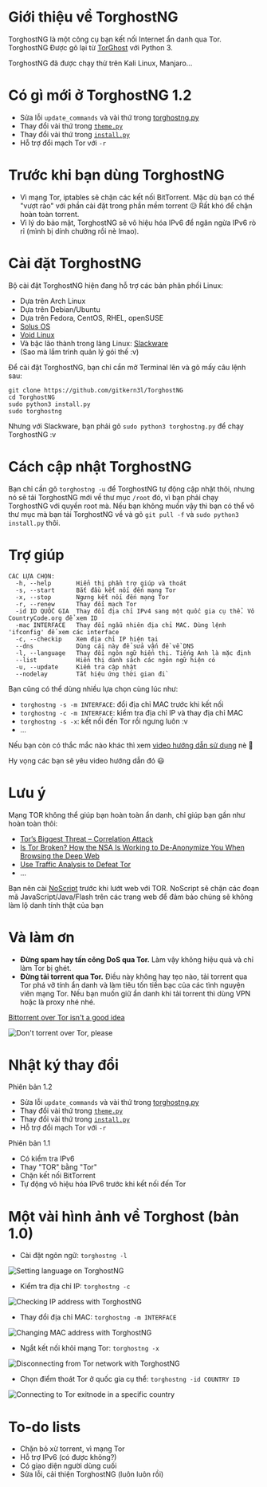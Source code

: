 # Giới thiệu về TorghostNG
TorghostNG là một công cụ bạn kết nối Internet ẩn danh qua Tor.
TorghostNG Được gõ lại từ [TorGhost](https://github.com/SusmithKrishnan/torghost) với Python 3.

TorghostNG đã được chạy thử trên Kali Linux, Manjaro...

# Có gì mới ở TorghostNG 1.2
* Sửa lỗi `update_commands` và vài thứ trong [torghostng.py](https://github.com/gitkern3l/TorghostNG/blob/master/torghostng.py)
* Thay đổi vài thứ trong [`theme.py`](https://github.com/gitkern3l/TorghostNG/blob/master/torngconf/theme.py)
* Thay đổi vài thứ trong [`install.py`](https://github.com/gitkern3l/TorghostNG/blob/master/install.py)
* Hỗ trợ đổi mạch Tor với `-r`

# Trước khi bạn dùng TorghostNG
* Vì mạng Tor, iptables sẽ chặn các kết nối BitTorrent. Mặc dù bạn có thể "vượt rào" với phần cài đặt trong phần mềm torrent 😥 Rất khó để chặn hoàn toàn torrent.
* Vì lý do bảo mật, TorghostNG sẽ vô hiệu hóa IPv6 để ngăn ngừa IPv6 rò rỉ (mình bị dính chưởng rồi nè lmao).

# Cài đặt TorghostNG
Bộ cài đặt TorghostNG hiện đang hỗ trợ các bản phân phối Linux:
* Dựa trên Arch Linux
* Dựa trên Debian/Ubuntu
* Dựa trên Fedora, CentOS, RHEL, openSUSE
* [Solus OS](https://getsol.us)
* [Void Linux](https://voidlinux.org)
* Và bậc lão thành trong làng Linux: [Slackware](http://slackware.com)
* (Sao mà lắm trình quản lý gói thế :v)

Để cài đặt TorghostNG, bạn chỉ cần mở Terminal lên và gõ mấy câu lệnh sau:
    
    git clone https://github.com/gitkern3l/TorghostNG
    cd TorghostNG
    sudo python3 install.py
    sudo torghostng
    
Nhưng với Slackware, bạn phải gõ `sudo python3 torghostng.py` để chạy TorghostNG :v

# Cách cập nhật TorghostNG
Bạn chỉ cần gõ `torghostng -u` để TorghostNG tự động cập nhật thôi, nhưng nó sẽ tải TorghostNG mới về thư mục `/root` đó, vì bạn phải chạy TorghostNG với quyền root mà. Nếu bạn không muốn vậy thì bạn có thể vô thư mục mà bạn tải TorghostNG về và gõ `git pull -f` và `sudo python3 install.py` thôi.

# Trợ giúp
    CÁC LỰA CHỌN:
      -h, --help       Hiển thị phần trợ giúp và thoát
      -s, --start      Bắt đầu kết nối đến mạng Tor
      -x, --stop       Ngưng kết nối đến mạng Tor
      -r, --renew      Thay đổi mạch Tor
      -id ID QUỐC GIA  Thay đổi địa chỉ IPv4 sang một quốc gia cụ thể. Vô CountryCode.org để xem ID
      -mac INTERFACE   Thay đổi ngẫu nhiên địa chỉ MAC. Dùng lệnh 'ifconfig' để xem các interface
      -c, --checkip    Xem địa chỉ IP hiện tại
      --dns            Dùng cái này để sửa vấn đề về DNS
      -l, --language   Thay đổi ngôn ngữ hiển thị. Tiếng Anh là mặc định
      --list           Hiển thị danh sách các ngôn ngữ hiện có
      -u, --update     Kiểm tra cập nhật
      --nodelay        Tắt hiệu ứng thời gian đi`

Bạn cũng có thể dùng nhiều lựa chọn cùng lúc như:
* `torghostng -s -m INTERFACE`: đổi địa chỉ MAC trước khi kết nối
* `torghostng -c -m INTERFACE`: kiểm tra địa chỉ IP và thay địa chỉ MAC
* `torghostng -s -x`: kết nối đến Tor rồi ngưng luôn :v
* ...

Nếu bạn còn có thắc mắc nào khác thì xem [video hướng dẫn sử dụng](https://bit.ly/34TNglL) nè 🙂

Hy vọng các bạn sẽ yêu video hướng dẫn đó 😃

# Lưu ý
Mạng TOR không thể giúp bạn hoàn toàn ẩn danh, chỉ giúp bạn gần như hoàn toàn thôi:
* [Tor’s Biggest Threat – Correlation Attack](https://theonionweb.com/2016/10/25/tors-biggest-threat-correlation-attack)
* [Is Tor Broken? How the NSA Is Working to De-Anonymize You When Browsing the Deep Web](https://null-byte.wonderhowto.com/how-to/is-tor-broken-nsa-is-working-de-anonymize-you-when-browsing-deep-web-0148933)
* [Use Traffic Analysis to Defeat Tor](https://null-byte.wonderhowto.com/how-to/use-traffic-analysis-defeat-tor-0149100)
* ...

Bạn nên cài [NoScript](https://noscript.net) trước khi lướt web với TOR. NoScript sẽ chặn các đoạn mã JavaScript/Java/Flash trên các trang web để đảm bảo chúng sẽ không làm lộ danh tính thật của bạn

# Và làm ơn
* **Đừng spam hay tấn công DoS qua Tor.** Làm vậy không hiệu quả và chỉ làm Tor bị ghét.
* **Đừng tải torrent qua Tor.** Điều này không hay tẹo nào, tải torrent qua Tor phá vỡ tính ẩn danh và làm tiêu tốn tiền bạc của các tình nguyện viên mạng Tor. Nếu bạn muốn giữ ẩn danh khi tải torrent thì dùng VPN hoặc là proxy nhé nhé.

[Bittorrent over Tor isn't a good idea](https://blog.torproject.org/bittorrent-over-tor-isnt-good-idea)

![Don't torrent over Tor, please](https://github.com/GitHackTools/Store-the-pictures/raw/master/Đừng%20torrent%20qua%20tor%20mà%20-%20Hilda%20meme.png)

# Nhật ký thay đổi
Phiên bản 1.2
* Sửa lỗi `update_commands` và vài thứ trong [torghostng.py](https://github.com/gitkern3l/TorghostNG/blob/master/torghostng.py)
* Thay đổi vài thứ trong [`theme.py`](https://github.com/gitkern3l/TorghostNG/blob/master/torngconf/theme.py)
* Thay đổi vài thứ trong [`install.py`](https://github.com/gitkern3l/TorghostNG/blob/master/install.py)
* Hỗ trợ đổi mạch Tor với `-r`

Phiên bản 1.1
* Có kiểm tra IPv6
* Thay "TOR" bằng "Tor"
* Chặn kết nối BitTorrent
* Tự động vô hiệu hóa IPv6 trước khi kết nối đến Tor

# Một vài hình ảnh về Torghost (bản 1.0)
* Cài đặt ngôn ngữ: `torghostng -l`

![Setting language on TorghostNG](https://github.com/GitHackTools/Store-the-pictures/raw/master/Cài%20đặt%20ngôn%20ngữ%20cho%20TorghostNG.png)

* Kiểm tra địa chỉ IP: `torghostng -c`

![Checking IP address with TorghostNG](https://github.com/GitHackTools/Store-the-pictures/raw/master/Kiểm%20tra%20địa%20chỉ%20IP%20với%20TorghostNG.png)

* Thay đổi địa chỉ MAC: `torghostng -m INTERFACE`

![Changing MAC address with TorghostNG](https://github.com/GitHackTools/Store-the-pictures/raw/master/Thay%20%C4%91%E1%BB%95i%20%C4%91%E1%BB%8Ba%20ch%E1%BB%89%20MAC%20v%E1%BB%9Bi%20TorghostNG.png)

* Ngắt kết nối khỏi mạng Tor: `torghostng -x`

![Disconnecting from Tor network with TorghostNG](https://github.com/GitHackTools/Store-the-pictures/raw/master/Torghost%20ng%E1%BA%AFt%20k%E1%BA%BFt%20n%E1%BB%91i%20kh%E1%BB%8Fi%20m%E1%BA%A1ng%20TOR.png)

* Chọn điểm thoát Tor ở quốc gia cụ thể: `torghostng -id COUNTRY ID`

![Connecting to Tor exitnode in a specific country](https://github.com/GitHackTools/Store-the-pictures/raw/master/TorghostNG%20k%E1%BA%BFt%20n%E1%BB%91i%20%C4%91%E1%BA%BFn%20Vi%E1%BB%87t%20Nam.png)

# To-do lists
* Chặn bỏ xừ torrent, vì mạng Tor
* Hỗ trợ IPv6 (có được không?)
* Có giao diện người dùng cuối
* Sửa lỗi, cải thiện TorghostNG (luôn luôn rồi)
